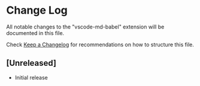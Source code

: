 # Change Log

All notable changes to the "vscode-md-babel" extension will be documented in this file.

Check [Keep a Changelog](http://keepachangelog.com/) for recommendations on how to structure this file.

## [Unreleased]

- Initial release
